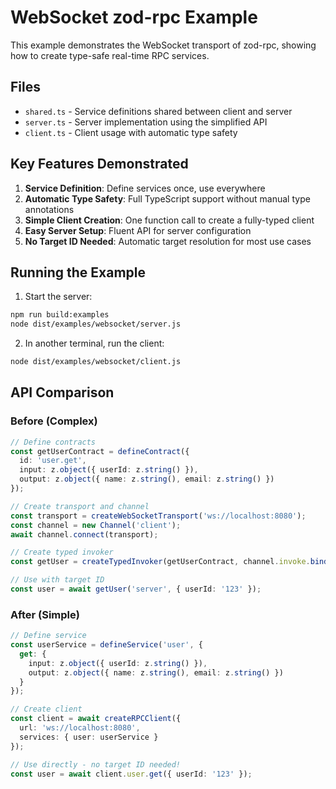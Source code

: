 # WebSocket zod-rpc Example

This example demonstrates the WebSocket transport of zod-rpc, showing how to create type-safe real-time RPC services.

## Files

- `shared.ts` - Service definitions shared between client and server
- `server.ts` - Server implementation using the simplified API
- `client.ts` - Client usage with automatic type safety

## Key Features Demonstrated

1. **Service Definition**: Define services once, use everywhere
2. **Automatic Type Safety**: Full TypeScript support without manual type annotations
3. **Simple Client Creation**: One function call to create a fully-typed client
4. **Easy Server Setup**: Fluent API for server configuration
5. **No Target ID Needed**: Automatic target resolution for most use cases

## Running the Example

1. Start the server:
```bash
npm run build:examples
node dist/examples/websocket/server.js
```

2. In another terminal, run the client:
```bash
node dist/examples/websocket/client.js
```

## API Comparison

### Before (Complex)
```typescript
// Define contracts
const getUserContract = defineContract({
  id: 'user.get',
  input: z.object({ userId: z.string() }),
  output: z.object({ name: z.string(), email: z.string() })
});

// Create transport and channel
const transport = createWebSocketTransport('ws://localhost:8080');
const channel = new Channel('client');
await channel.connect(transport);

// Create typed invoker
const getUser = createTypedInvoker(getUserContract, channel.invoke.bind(channel));

// Use with target ID
const user = await getUser('server', { userId: '123' });
```

### After (Simple)
```typescript
// Define service
const userService = defineService('user', {
  get: {
    input: z.object({ userId: z.string() }),
    output: z.object({ name: z.string(), email: z.string() })
  }
});

// Create client
const client = await createRPCClient({
  url: 'ws://localhost:8080',
  services: { user: userService }
});

// Use directly - no target ID needed!
const user = await client.user.get({ userId: '123' });
```